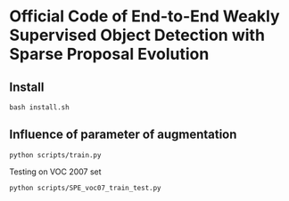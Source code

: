 # Official Code of End-to-End Weakly Supervised Object Detection with Sparse Proposal Evolution

## Install
```
bash install.sh
```

## Influence of parameter of augmentation
```
python scripts/train.py
```

Testing on VOC 2007 set

```
python scripts/SPE_voc07_train_test.py
```
